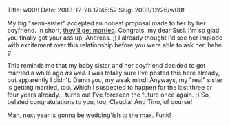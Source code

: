 Title: w00t!
Date: 2003-12-26 17:45:52
Slug: 2003/12/26/w00t


My big "semi-sister" accepted an honest proposal made to her by her boyfriend.
In short, [they'll get married][1]. Congrats, my dear Susi. I'm so glad you
finally got your ass up, Andreas. ;) I already thought I'd see her implode
with excitement over this relationship before you were able to ask her, hehe.
_g_

This reminds me that my baby sister and her boyfriend decided to get married a
while ago _as well_. I was totally sure I've posted this here already, but
apparently I didn't. Damn you, my weak mind! Anyways, my "real" sister is
getting married, too. Which I suspected to happen for the last three or four
years already… turns out I've foreseen the future once again. ;) So, belated
congratulations to you, too, Claudia! And Tino, of course!

Man, next year is gonna be wedding'ish to the max. Funk!

   [1]: /entry/12423
